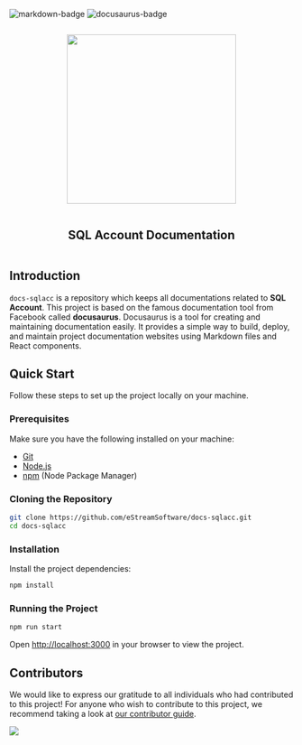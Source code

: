 ![markdown-badge][markdown-badge] ![docusaurus-badge][docusaurus-badge]

[markdown-badge]: https://img.shields.io/badge/Markdown-blue
[docusaurus-badge]: https://img.shields.io/badge/Docusaurus-3.7.0-green

<div align="center">
    <article style="display: flex; flex-direction: column; align-items: center; justify-content: center;">
        <p align="center"><img width="300" src="static/img/account-logo.png" /></p>
        <h1 style="width: 100%; text-align: center;">SQL Account Documentation</h1>
    </article>
</div>

## Introduction

`docs-sqlacc` is a repository which keeps all documentations related to **SQL Account**. This project is based on the famous documentation tool from Facebook called **docusaurus**. Docusaurus is a tool for creating and maintaining documentation easily. It provides a simple way to build, deploy, and maintain project documentation websites using Markdown files and React components.

## Quick Start

Follow these steps to set up the project locally on your machine.

### Prerequisites

Make sure you have the following installed on your machine:

- [Git](https://git-scm.com/)
- [Node.js](https://nodejs.org/en)
- [npm](https://www.npmjs.com/) (Node Package Manager)

### Cloning the Repository

```bash
git clone https://github.com/eStreamSoftware/docs-sqlacc.git
cd docs-sqlacc
```

### Installation

Install the project dependencies:

```bash
npm install
```

### Running the Project

```bash
npm run start
```

Open [http://localhost:3000](http://localhost:3000) in your browser to view the project.

## Contributors

We would like to express our gratitude to all individuals who had contributed to this project! For anyone who wish to contribute to this project, we recommend taking a look at [our contributor guide](https://github.com/eStreamSoftware/docs-sqlacc/blob/master/CONTRIBUTING.md).

<a href="https://github.com/eStreamSoftware/docs-sqlacc/graphs/contributors">
  <img src="https://contrib.rocks/image?repo=eStreamSoftware/docs-sqlacc" />
</a>
